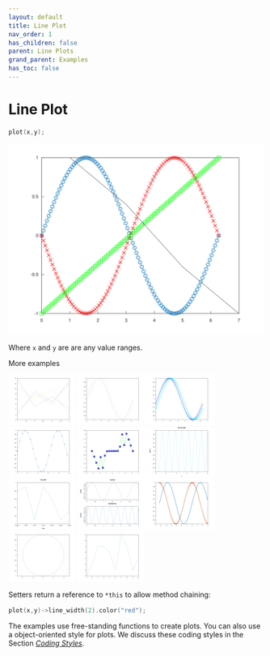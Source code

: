 ```yaml
---
layout: default
title: Line Plot
nav_order: 1
has_children: false
parent: Line Plots
grand_parent: Examples
has_toc: false
---
```

# Line Plot

```cpp
plot(x,y); 
```

[![example_plot_1](../line_plot/plot/plot_1.svg)](https://github.com/alandefreitas/matplotplusplus/blob/master/examples/line_plot/plot/plot_1.cpp)

Where `x` and `y` are are any value ranges.


More examples
    
[![example_plot_2](../line_plot/plot/plot_2_thumb.png)](https://github.com/alandefreitas/matplotplusplus/blob/master/examples/line_plot/plot/plot_2.cpp)  [![example_plot_3](../line_plot/plot/plot_3_thumb.png)](https://github.com/alandefreitas/matplotplusplus/blob/master/examples/line_plot/plot/plot_3.cpp)  [![example_plot_4](../line_plot/plot/plot_4_thumb.png)](https://github.com/alandefreitas/matplotplusplus/blob/master/examples/line_plot/plot/plot_4.cpp)  [![example_plot_5](../line_plot/plot/plot_5_thumb.png)](https://github.com/alandefreitas/matplotplusplus/blob/master/examples/line_plot/plot/plot_5.cpp)  [![example_plot_6](../line_plot/plot/plot_6_thumb.png)](https://github.com/alandefreitas/matplotplusplus/blob/master/examples/line_plot/plot/plot_6.cpp)  [![example_plot_7](../line_plot/plot/plot_7_thumb.png)](https://github.com/alandefreitas/matplotplusplus/blob/master/examples/line_plot/plot/plot_7.cpp)  [![example_plot_8](../line_plot/plot/plot_8_thumb.png)](https://github.com/alandefreitas/matplotplusplus/blob/master/examples/line_plot/plot/plot_8.cpp)  [![example_plot_9](../line_plot/plot/plot_9_thumb.png)](https://github.com/alandefreitas/matplotplusplus/blob/master/examples/line_plot/plot/plot_9.cpp)  [![example_plot_10](../line_plot/plot/plot_10_thumb.png)](https://github.com/alandefreitas/matplotplusplus/blob/master/examples/line_plot/plot/plot_10.cpp)  [![example_plot_11](../line_plot/plot/plot_11_thumb.png)](https://github.com/alandefreitas/matplotplusplus/blob/master/examples/line_plot/plot/plot_11.cpp)  [![example_plot_12](../line_plot/plot/plot_12_thumb.png)](https://github.com/alandefreitas/matplotplusplus/blob/master/examples/line_plot/plot/plot_12.cpp)
  

Setters return a reference to `*this` to allow method chaining:

```cpp
plot(x,y)->line_width(2).color("red");
```

The examples use free-standing functions to create plots. You can also use a object-oriented style for plots. We discuss these coding styles in the Section [*Coding Styles*](../../coding-styles.md).



